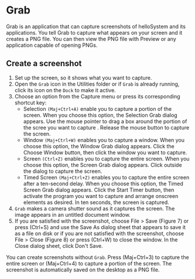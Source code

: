 # Grab

Grab is an application that can capture screenshots of helloSystem and its applications. You tell Grab to capture what appears on your screen and it creates a PNG file. You can then view the PNG file with Preview or any application capable of opening PNGs.

## Create a screenshot
1. Set up the screen, so it shows what you want to capture.
2. Open the ``Grab`` icon in the Utilities folder or if ``Grab`` is already running, click its icon on the ``Dock`` to make it active.
3. Choose an option from the Capture menu or press its corresponding shortcut key:
   * Selection ``(Maj+Ctrl+A)`` enable you to capture a portion of the screen. When you choose this option, the Selection Grab dialog appears. Use the mouse pointer to drag a box around the portion of the scree you want to capture . Release the mouse button to capture the screen.
   * Window ``(Maj+Ctrl+W)`` enables you to capture a window. When you choose this option, the Window Grab dialog appears. Click the Choose Window button, then click the window you want to capture.
   * Screen ``(Ctrl+Z)`` enables you to capture the entire screen. When you choose this option, the Screen Grab dialog appears. Click outside the dialog to capture the screen.
   * Timed Screen ``(Maj+Ctrl+Z)`` enables you to capture the entire screen after a ten-second delay. When you choose this option, the Timed Screen Grab dialog appears. Click the Start Timer button, then activate the program you want to capture and arrange onscreen elements as desired. In ten seconds, the screen is captured.
4. ``Grab`` makes a camera shutter sound as it captures the screen. The image appears in an untitled document window.
5. If you are satisfied with the screenshot, choose File > Save (Figure 7) or press (Ctrl+S) and use the Save As dialog sheet that appears to save it as a file on disk or if you are not satisfied with the screenshot, choose File > Close (Figure 8) or press (Ctrl+W) to close the window. In the Close dialog sheet, click Don't Save.

You can create screenshots without ``Grab``. Press (Maj+Ctrl+3) to capture the entire screen or (Maj+Ctrl+4) to capture a portion of the screen. The screenshot is automatically saved on the desktop as a PNG file.
